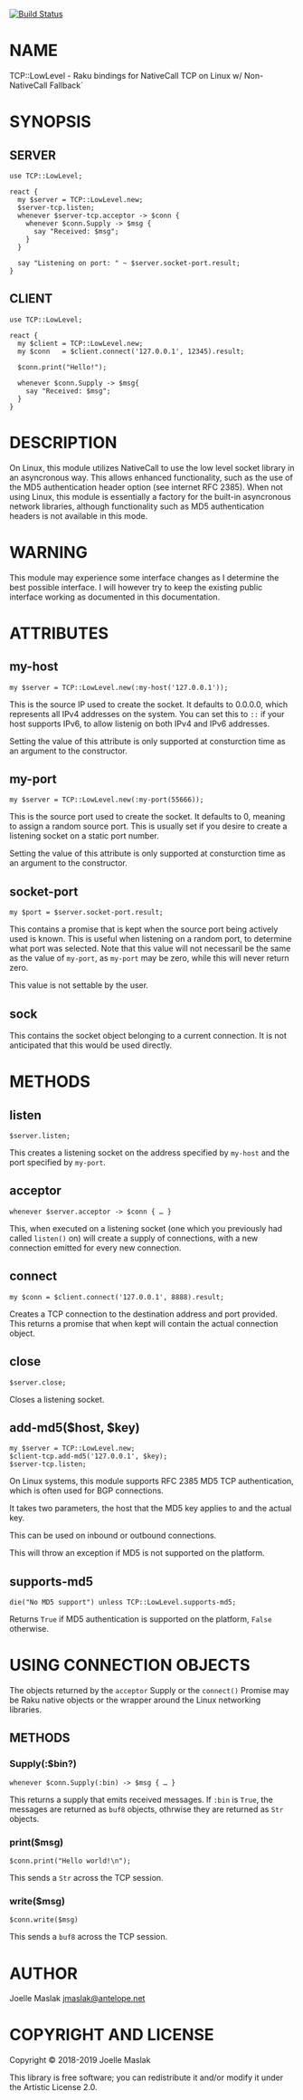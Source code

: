 [![Build Status](https://travis-ci.org/jmaslak/Raku-TCP-LowLevel.svg?branch=master)](https://travis-ci.org/jmaslak/Raku-TCP-LowLevel)

NAME
====

TCP::LowLevel - Raku bindings for NativeCall TCP on Linux w/ Non-NativeCall Fallback`

SYNOPSIS
========

SERVER
------

    use TCP::LowLevel;

    react {
      my $server = TCP::LowLevel.new;
      $server-tcp.listen;
      whenever $server-tcp.acceptor -> $conn {
        whenever $conn.Supply -> $msg {
          say "Received: $msg";
        }
      }

      say "Listening on port: " ~ $server.socket-port.result;
    }

CLIENT
------

    use TCP::LowLevel;

    react {
      my $client = TCP::LowLevel.new;
      my $conn   = $client.connect('127.0.0.1', 12345).result;

      $conn.print("Hello!");

      whenever $conn.Supply -> $msg{
        say "Received: $msg";
      }
    }

DESCRIPTION
===========

On Linux, this module utilizes NativeCall to use the low level socket library in an asyncronous way. This allows enhanced functionality, such as the use of the MD5 authentication header option (see internet RFC 2385). When not using Linux, this module is essentially a factory for the built-in asyncronous network libraries, although functionality such as MD5 authentication headers is not available in this mode.

WARNING
=======

This module may experience some interface changes as I determine the best possible interface. I will however try to keep the existing public interface working as documented in this documentation.

ATTRIBUTES
==========

my-host
-------

    my $server = TCP::LowLevel.new(:my-host('127.0.0.1'));

This is the source IP used to create the socket. It defaults to 0.0.0.0, which represents all IPv4 addresses on the system. You can set this to `::` if your host supports IPv6, to allow listenig on both IPv4 and IPv6 addresses.

Setting the value of this attribute is only supported at consturction time as an argument to the constructor.

my-port
-------

    my $server = TCP::LowLevel.new(:my-port(55666));

This is the source port used to create the socket. It defaults to 0, meaning to assign a random source port. This is usually set if you desire to create a listening socket on a static port number.

Setting the value of this attribute is only supported at consturction time as an argument to the constructor.

socket-port
-----------

    my $port = $server.socket-port.result;

This contains a promise that is kept when the source port being actively used is known. This is useful when listening on a random port, to determine what port was selected. Note that this value will not necessaril be the same as the value of `my-port`, as `my-port` may be zero, while this will never return zero.

This value is not settable by the user.

sock
----

This contains the socket object belonging to a current connection. It is not anticipated that this would be used directly.

METHODS
=======

listen
------

    $server.listen;

This creates a listening socket on the address specified by `my-host` and the port specified by `my-port`.

acceptor
--------

    whenever $server.acceptor -> $conn { … }

This, when executed on a listening socket (one which you previously had called `listen()` on) will create a supply of connections, with a new connection emitted for every new connection.

connect
-------

    my $conn = $client.connect('127.0.0.1', 8888).result;

Creates a TCP connection to the destination address and port provided. This returns a promise that when kept will contain the actual connection object.

close
-----

    $server.close;

Closes a listening socket.

add-md5($host, $key)
--------------------

    my $server = TCP::LowLevel.new;
    $client-tcp.add-md5('127.0.0.1', $key);
    $server-tcp.listen;

On Linux systems, this module supports RFC 2385 MD5 TCP authentication, which is often used for BGP connections.

It takes two parameters, the host that the MD5 key applies to and the actual key.

This can be used on inbound or outbound connections.

This will throw an exception if MD5 is not supported on the platform.

supports-md5
------------

    die("No MD5 support") unless TCP::LowLevel.supports-md5;

Returns `True` if MD5 authentication is supported on the platform, `False` otherwise.

USING CONNECTION OBJECTS
========================

The objects returned by the `acceptor` Supply or the `connect()` Promise may be Raku native objects or the wrapper around the Linux networking libraries.

METHODS
-------

### Supply(:$bin?)

    whenever $conn.Supply(:bin) -> $msg { … }

This returns a supply that emits received messages. If `:bin` is `True`, the messages are returned as `buf8` objects, othrwise they are returned as `Str` objects.

### print($msg)

    $conn.print("Hello world!\n");

This sends a `Str` across the TCP session.

### write($msg)

    $conn.write($msg)

This sends a `buf8` across the TCP session.

AUTHOR
======

Joelle Maslak <jmaslak@antelope.net>

COPYRIGHT AND LICENSE
=====================

Copyright © 2018-2019 Joelle Maslak

This library is free software; you can redistribute it and/or modify it under the Artistic License 2.0.

